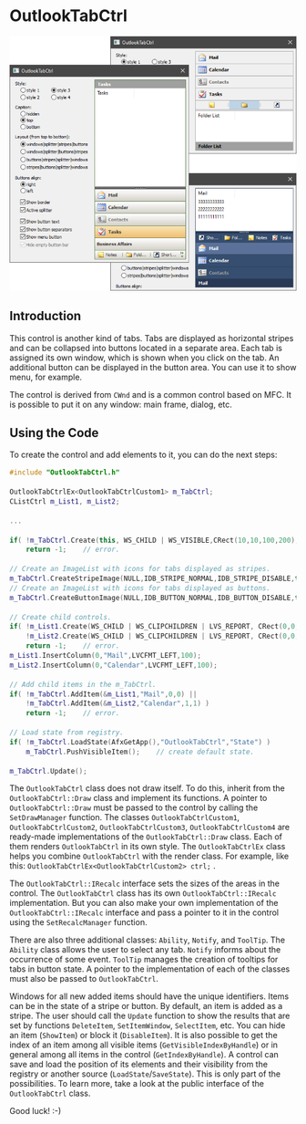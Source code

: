 # OutlookTabCtrl

![Example](./image.png)

## Introduction

This control is another kind of tabs. Tabs are displayed as horizontal stripes and can be collapsed into buttons located in a separate area. Each tab is assigned its own window, which is shown when you click on the tab. An additional button can be displayed in the button area. You can use it to show menu, for example.

The control is derived from `CWnd` and is a common control based on MFC. It is possible to put it on any window: main frame, dialog, etc.

## Using the Code

To create the control and add elements to it, you can do the next steps:

```cpp
#include "OutlookTabCtrl.h"

OutlookTabCtrlEx<OutlookTabCtrlCustom1> m_TabCtrl;
CListCtrl m_List1, m_List2;

...

if( !m_TabCtrl.Create(this, WS_CHILD | WS_VISIBLE,CRect(10,10,100,200), ID_OutlookTabCtrl) )
    return -1;    // error.

// Create an ImageList with icons for tabs displayed as stripes.
m_TabCtrl.CreateStripeImage(NULL,IDB_STRIPE_NORMAL,IDB_STRIPE_DISABLE,true,24);
// Create an ImageList with icons for tabs displayed as buttons.
m_TabCtrl.CreateButtonImage(NULL,IDB_BUTTON_NORMAL,IDB_BUTTON_DISABLE,true,16);

// Create child controls.
if( !m_List1.Create(WS_CHILD | WS_CLIPCHILDREN | LVS_REPORT, CRect(0,0,0,0), &m_TabCtrl,ID_List1) ||
    !m_List2.Create(WS_CHILD | WS_CLIPCHILDREN | LVS_REPORT, CRect(0,0,0,0), &m_TabCtrl,ID_List2) )
    return -1;    // error.
m_List1.InsertColumn(0,"Mail",LVCFMT_LEFT,100);
m_List2.InsertColumn(0,"Calendar",LVCFMT_LEFT,100);

// Add child items in the m_TabCtrl.
if( !m_TabCtrl.AddItem(&m_List1,"Mail",0,0) ||
    !m_TabCtrl.AddItem(&m_List2,"Calendar",1,1) )
    return -1;    // error.

// Load state from registry.
if( !m_TabCtrl.LoadState(AfxGetApp(),"OutlookTabCtrl","State") )
    m_TabCtrl.PushVisibleItem();    // create default state.

m_TabCtrl.Update();
````

The `OutlookTabCtrl` class does not draw itself. To do this, inherit from the `OutlookTabCtrl::Draw` class and implement its functions. A pointer to `OutlookTabCtrl::Draw` must be passed to the control by calling the `SetDrawManager` function. The classes `OutlookTabCtrlCustom1`, `OutlookTabCtrlCustom2`, `OutlookTabCtrlCustom3`, `OutlookTabCtrlCustom4` are ready-made implementations of the `OutlookTabCtrl::Draw` class. Each of them renders `OutlookTabCtrl` in its own style. The `OutlookTabCtrlEx` class helps you combine `OutlookTabCtrl` with the render class. For example, like this: `OutlookTabCtrlEx<OutlookTabCtrlCustom2> ctrl;` .

The `OutlookTabCtrl::IRecalc` interface sets the sizes of the areas in the control. The `OutlookTabCtrl` class has its own `OutlookTabCtrl::IRecalc` implementation. But you can also make your own implementation of the `OutlookTabCtrl::IRecalc` interface and pass a pointer to it in the control using the `SetRecalcManager` function.

There are also three additional classes: `Ability`, `Notify`, and `ToolTip`. The `Ability` class allows the user to select any tab. `Notify` informs about the occurrence of some event. `ToolTip` manages the creation of tooltips for tabs in button state. A pointer to the implementation of each of the classes must also be passed to `OutlookTabCtrl`.

Windows for all new added items should have the unique identifiers. Items can be in the state of a stripe or button. By default, an item is added as a stripe. The user should call the `Update` function to show the results that are set by functions `DeleteItem`, `SetItemWindow`, `SelectItem`, etc. You can hide an item (`ShowItem`) or block it (`DisableItem`). It is also possible to get the index of an item among all visible items (`GetVisibleIndexByHandle`) or in general among all items in the control (`GetIndexByHandle`). A control can save and load the position of its elements and their visibility from the registry or another source (`LoadState`/`SaveState`). This is only part of the possibilities. To learn more, take a look at the public interface of the `OutlookTabCtrl` class.

Good luck! :-)
